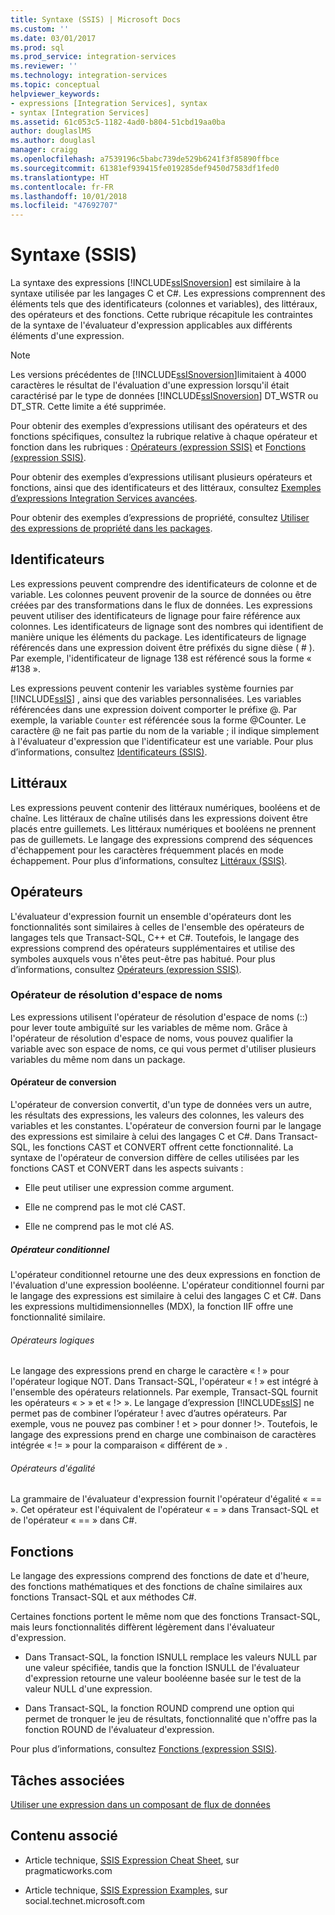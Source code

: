 ```yaml
---
title: Syntaxe (SSIS) | Microsoft Docs
ms.custom: ''
ms.date: 03/01/2017
ms.prod: sql
ms.prod_service: integration-services
ms.reviewer: ''
ms.technology: integration-services
ms.topic: conceptual
helpviewer_keywords:
- expressions [Integration Services], syntax
- syntax [Integration Services]
ms.assetid: 61c053c5-1182-4ad0-b804-51cbd19aa0ba
author: douglaslMS
ms.author: douglasl
manager: craigg
ms.openlocfilehash: a7539196c5babc739de529b6241f3f85890ffbce
ms.sourcegitcommit: 61381ef939415fe019285def9450d7583df1fed0
ms.translationtype: HT
ms.contentlocale: fr-FR
ms.lasthandoff: 10/01/2018
ms.locfileid: "47692707"
---
```

# <a name="syntax-ssis"></a>Syntaxe (SSIS)
  La syntaxe des expressions [!INCLUDE[ssISnoversion](../../includes/ssisnoversion-md.md)] est similaire à la syntaxe utilisée par les langages C et C#. Les expressions comprennent des éléments tels que des identificateurs (colonnes et variables), des littéraux, des opérateurs et des fonctions. Cette rubrique récapitule les contraintes de la syntaxe de l'évaluateur d'expression applicables aux différents éléments d'une expression.  
  
> [!NOTE]  
>  Les versions précédentes de [!INCLUDE[ssISnoversion](../../includes/ssisnoversion-md.md)]limitaient à 4000 caractères le résultat de l'évaluation d'une expression lorsqu'il était caractérisé par le type de données [!INCLUDE[ssISnoversion](../../includes/ssisnoversion-md.md)] DT_WSTR ou DT_STR. Cette limite a été supprimée.  
  
 Pour obtenir des exemples d’expressions utilisant des opérateurs et des fonctions spécifiques, consultez la rubrique relative à chaque opérateur et fonction dans les rubriques : [Opérateurs &#40;expression SSIS&#41;](../../integration-services/expressions/operators-ssis-expression.md) et [Fonctions &#40;expression SSIS&#41;](../../integration-services/expressions/functions-ssis-expression.md).  
  
 Pour obtenir des exemples d’expressions utilisant plusieurs opérateurs et fonctions, ainsi que des identificateurs et des littéraux, consultez [Exemples d’expressions Integration Services avancées](../../integration-services/expressions/examples-of-advanced-integration-services-expressions.md).  
  
 Pour obtenir des exemples d’expressions de propriété, consultez [Utiliser des expressions de propriété dans les packages](../../integration-services/expressions/use-property-expressions-in-packages.md).  
  
## <a name="identifiers"></a>Identificateurs  
 Les expressions peuvent comprendre des identificateurs de colonne et de variable. Les colonnes peuvent provenir de la source de données ou être créées par des transformations dans le flux de données. Les expressions peuvent utiliser des identificateurs de lignage pour faire référence aux colonnes. Les identificateurs de lignage sont des nombres qui identifient de manière unique les éléments du package. Les identificateurs de lignage référencés dans une expression doivent être préfixés du signe dièse ( # ). Par exemple, l'identificateur de lignage 138 est référencé sous la forme « #138 ».  
  
 Les expressions peuvent contenir les variables système fournies par [!INCLUDE[ssIS](../../includes/ssis-md.md)] , ainsi que des variables personnalisées. Les variables référencées dans une expression doivent comporter le préfixe \@. Par exemple, la variable `Counter` est référencée sous la forme \@Counter. Le caractère \@ ne fait pas partie du nom de la variable ; il indique simplement à l'évaluateur d'expression que l'identificateur est une variable. Pour plus d’informations, consultez [Identificateurs &#40;SSIS&#41;](../../integration-services/expressions/identifiers-ssis.md).  
  
## <a name="literals"></a>Littéraux  
 Les expressions peuvent contenir des littéraux numériques, booléens et de chaîne. Les littéraux de chaîne utilisés dans les expressions doivent être placés entre guillemets. Les littéraux numériques et booléens ne prennent pas de guillemets. Le langage des expressions comprend des séquences d'échappement pour les caractères fréquemment placés en mode échappement. Pour plus d’informations, consultez [Littéraux &#40;SSIS&#41;](../../integration-services/expressions/numeric-string-and-boolean-literals.md).  
  
## <a name="operators"></a>Opérateurs  
 L'évaluateur d'expression fournit un ensemble d'opérateurs dont les fonctionnalités sont similaires à celles de l'ensemble des opérateurs de langages tels que Transact-SQL, C++ et C#. Toutefois, le langage des expressions comprend des opérateurs supplémentaires et utilise des symboles auxquels vous n'êtes peut-être pas habitué. Pour plus d’informations, consultez [Opérateurs &#40;expression SSIS&#41;](../../integration-services/expressions/operators-ssis-expression.md).  
  
### <a name="namespace-resolution-operator"></a>Opérateur de résolution d'espace de noms  
 Les expressions utilisent l'opérateur de résolution d'espace de noms (::) pour lever toute ambiguïté sur les variables de même nom. Grâce à l'opérateur de résolution d'espace de noms, vous pouvez qualifier la variable avec son espace de noms, ce qui vous permet d'utiliser plusieurs variables du même nom dans un package.  
  
#### <a name="cast-operator"></a>Opérateur de conversion  
 L'opérateur de conversion convertit, d'un type de données vers un autre, les résultats des expressions, les valeurs des colonnes, les valeurs des variables et les constantes. L'opérateur de conversion fourni par le langage des expressions est similaire à celui des langages C et C#. Dans Transact-SQL, les fonctions CAST et CONVERT offrent cette fonctionnalité. La syntaxe de l'opérateur de conversion diffère de celles utilisées par les fonctions CAST et CONVERT dans les aspects suivants :  
  
-   Elle peut utiliser une expression comme argument.  
  
-   Elle ne comprend pas le mot clé CAST.  
  
-   Elle ne comprend pas le mot clé AS.  
  
##### <a name="conditional-operator"></a>Opérateur conditionnel  
 L'opérateur conditionnel retourne une des deux expressions en fonction de l'évaluation d'une expression booléenne. L'opérateur conditionnel fourni par le langage des expressions est similaire à celui des langages C et C#. Dans les expressions multidimensionnelles (MDX), la fonction IIF offre une fonctionnalité similaire.  
  
###### <a name="logical-operators"></a>Opérateurs logiques  
 Le langage des expressions prend en charge le caractère « ! » pour l'opérateur logique NOT. Dans Transact-SQL, l'opérateur « ! » est intégré à l'ensemble des opérateurs relationnels. Par exemple, Transact-SQL fournit les opérateurs « > » et « !> ». Le langage d’expression [!INCLUDE[ssIS](../../includes/ssis-md.md)] ne permet pas de combiner l’opérateur ! avec d’autres opérateurs. Par exemple, vous ne pouvez pas combiner ! et > pour donner !>. Toutefois, le langage des expressions prend en charge une combinaison de caractères intégrée « != » pour la comparaison « différent de » .  
  
###### <a name="equality-operators"></a>Opérateurs d'égalité  
 La grammaire de l'évaluateur d'expression fournit l'opérateur d'égalité « == ». Cet opérateur est l'équivalent de l'opérateur « = » dans Transact-SQL et de l'opérateur « == » dans C#.  
  
## <a name="functions"></a>Fonctions  
 Le langage des expressions comprend des fonctions de date et d'heure, des fonctions mathématiques et des fonctions de chaîne similaires aux fonctions Transact-SQL et aux méthodes C#.  
  
 Certaines fonctions portent le même nom que des fonctions Transact-SQL, mais leurs fonctionnalités diffèrent légèrement dans l'évaluateur d'expression.  
  
-   Dans Transact-SQL, la fonction ISNULL remplace les valeurs NULL par une valeur spécifiée, tandis que la fonction ISNULL de l'évaluateur d'expression retourne une valeur booléenne basée sur le test de la valeur NULL d'une expression.  
  
-   Dans Transact-SQL, la fonction ROUND comprend une option qui permet de tronquer le jeu de résultats, fonctionnalité que n'offre pas la fonction ROUND de l'évaluateur d'expression.  
  
 Pour plus d’informations, consultez [Fonctions &#40;expression SSIS&#41;](../../integration-services/expressions/functions-ssis-expression.md).  
  
## <a name="related-tasks"></a>Tâches associées  
 [Utiliser une expression dans un composant de flux de données](http://msdn.microsoft.com/library/9181b998-d24a-41fb-bb3c-14eee34f910d)  
  
## <a name="related-content"></a>Contenu associé  
  
-   Article technique, [SSIS Expression Cheat Sheet](http://go.microsoft.com/fwlink/?LinkId=746575), sur pragmaticworks.com  
  
-   Article technique, [SSIS Expression Examples](http://go.microsoft.com/fwlink/?LinkId=220761), sur social.technet.microsoft.com  
  
  
